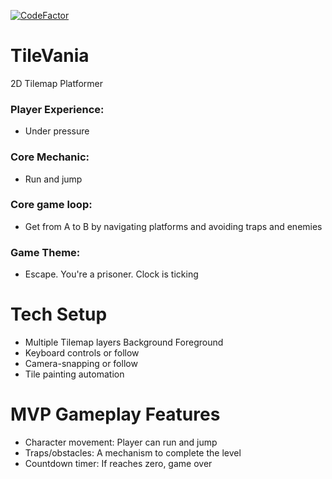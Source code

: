 [![CodeFactor](https://www.codefactor.io/repository/github/dmitrykonyshov/tilevania/badge)](https://www.codefactor.io/repository/github/dmitrykonyshov/tilevania)


# TileVania
2D Tilemap Platformer

### Player Experience:
- Under pressure

### Core Mechanic:
- Run and jump

### Core game loop:
- Get from A to B by navigating platforms and
  avoiding traps and enemies

### Game Theme:
- Escape. You're a prisoner. Clock is ticking

# Tech Setup
- Multiple Tilemap layers
  Background
  Foreground
- Keyboard controls or follow
- Camera-snapping or follow
- Tile painting automation

# MVP Gameplay Features
- Character movement: Player can run and jump
- Traps/obstacles: A mechanism to complete the level
- Countdown timer: If reaches zero, game over
